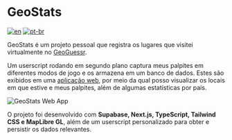 # GeoStats

[![en](https://img.shields.io/badge/lang-en-red.svg)](README.md) [![pt-br](https://img.shields.io/badge/lang-pt--br-green.svg)](README.pt-br.md)

GeoStats é um projeto pessoal que registra os lugares que visitei virtualmente no [GeoGuessr](https://www.geoguessr.com/).

Um userscript rodando em segundo plano captura meus palpites em diferentes modos de jogo e os armazena em um banco de dados. Estes são exibidos em uma [aplicação web](https://geostats.info), por meio da qual posso visualizar os locais em que estive e meus palpites, além de algumas estatísticas por país.

![GeoStats Web App](https://github.com/user-attachments/assets/3e42a4c7-10f1-4e91-abfe-ab27d77cc811)

O projeto foi desenvolvido com **Supabase, Next.js, TypeScript, Tailwind CSS e MapLibre GL**, além de um userscript personalizado para obter e persistir os dados relevantes.
